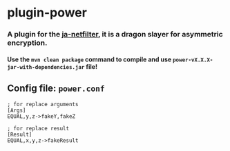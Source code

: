# plugin-power

### A plugin for the [ja-netfilter](https://gitee.com/ja-netfilter/ja-netfilter), it is a dragon slayer for asymmetric encryption.

#### Use the `mvn clean package` command to compile and use `power-vX.X.X-jar-with-dependencies.jar` file!

## Config file: `power.conf`

```
; for replace arguments
[Args]
EQUAL,y,z->fakeY,fakeZ

; for replace result
[Result]
EQUAL,x,y,z->fakeResult
```
